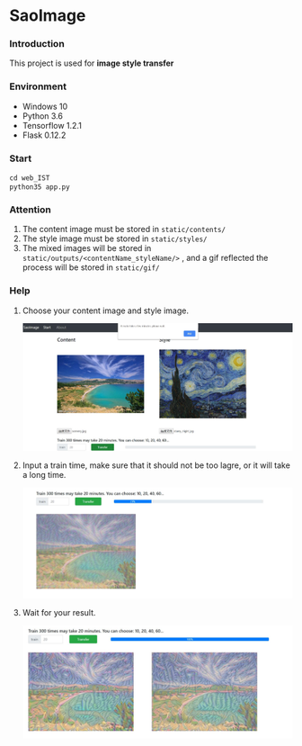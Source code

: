 # SaoImage

### Introduction

This project is used for **image style transfer**

### Environment

- Windows 10
- Python 3.6
- Tensorflow 1.2.1
- Flask 0.12.2

### Start

```
cd web_IST
python35 app.py
```

### Attention

1. The content image must be stored in `static/contents/`
2. The style image must be stored in `static/styles/`
3. The mixed images will be stored in `static/outputs/<contentName_styleName/>` , and a gif reflected the process will be  stored in `static/gif/`

### Help

1. Choose your content image and style image.

   ![](./static/pic/1.jpg)

2. Input a train time, make sure that it should not be too lagre, or it will take a long time.

   ![](./static/pic/2.jpg)

3. Wait for your result.

   ![](./static/pic/3.jpg)

